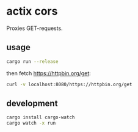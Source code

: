 # actix cors

Proxies GET-requests.

## usage
```sh
cargo run --release
```

then fetch https://httpbin.org/get:
```sh
curl -v localhost:8080/https://httpbin.org/get
```

## development
```sh
cargo install cargo-watch
cargo watch -x run
```
